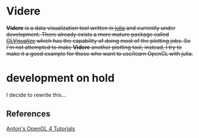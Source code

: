 # Videre
~~**Videre** is a data visualization tool written in [julia](http://julialang.org) and currently under development. There already exists a more mature package called [GLVisualize](https://github.com/JuliaGL/GLVisualize.jl) which has the capability of doing most of the plotting jobs. So I'm not attempted to make **Videre** another plotting tool, instead, I try to make it a good example for those who want to use/learn OpenGL with julia.~~

# development on hold
I decide to rewrite this...






## References
[Anton's OpenGL 4 Tutorials](http://antongerdelan.net/opengl/)
<!-- 
[OpenGL 4 Shading Language Cookbook (2nd Ed)](http://www.amazon.com/OpenGL-Shading-Language-Cookbook-Edition/dp/1782167021)
[OpenGL Superbible, 6th edition: Comprehensive Tutorial and Reference](http://www.openglsuperbible.com)
[www.learnopengl.com](http://www.learnopengl.com/#!Introduction)
[The Book of Shaders](http://patriciogonzalezvivo.com/2015/thebookofshaders/00/)
[3D Math Primer for Graphics and Game Development (2nd Ed)](http://www.amazon.com/Math-Primer-Graphics-Development-Edition/dp/1568817231)
-->
